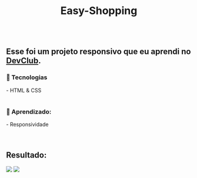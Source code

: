 <h1 align="center"> Easy-Shopping </h1>
<br/>
<br/>

<h2> Esse foi um projeto responsivo que eu aprendi no <a href="https://rodolfomori.com.br/devclub">DevClub</a>.</h2>
<h3>🚀 Tecnologias</h3>
  - HTML & CSS
<br/>
<br/>

<h3>📝 Aprendizado: </h3>
  - Responsividade
<br/>
<br/>
<br/>

<h2> Resultado: </h2>
<img src="https://github.com/samuelltorres/Easy-Shopping/blob/master/CSS/Aulas%20%5BNEW%5D/Projeto%202/asssets/desktop.png?raw=true"/>
<img src="https://github.com/samuelltorres/Easy-Shopping/blob/master/CSS/Aulas%20%5BNEW%5D/Projeto%202/asssets/mobile.png?raw=true"/>
